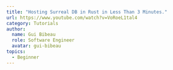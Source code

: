 ```yaml
---
title: "Hosting Surreal DB in Rust in Less Than 3 Minutes."
url: https://www.youtube.com/watch?v=VoRoeL1tal4
category: Tutorials
author:
  name: Gui Bibeau
  role: Software Engineer
  avatar: gui-bibeau
topics: 
  - Beginner
---
```


